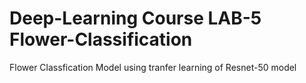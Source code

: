 # Deep-Learning Course LAB-5 Flower-Classification
Flower Classfication Model using tranfer learning of Resnet-50 model
